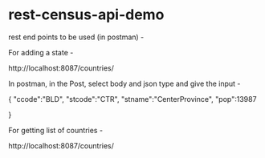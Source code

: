 # rest-census-api-demo


rest end points to be used (in postman) - 

For adding a state - 

http://localhost:8087/countries/

In postman, in the Post, select body and json type and give the input - 

{
    "ccode":"BLD",
    "stcode":"CTR",
    "stname":"CenterProvince",
    "pop":13987

}

For getting list of countries - 

http://localhost:8087/countries/
